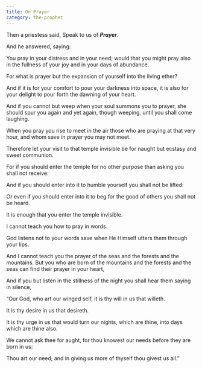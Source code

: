 ```yaml
---
title: On Prayer
category: the-prophet
---
```

Then a priestess said, Speak to us of **_Prayer_**.

And he answered, saying:

You pray in your distress and in your need; would that you might pray also in the fullness of your joy and in your days of abundance.

For what is prayer but the expansion of yourself into the living ether?

And if it is for your comfort to pour your darkness into space, it is also for your delight to pour forth the dawning of your heart.

And if you cannot but weep when your soul summons you to prayer, she should spur you again and yet again, though weeping, until you shall come laughing.

When you pray you rise to meet in the air those who are praying at that very hour, and whom save in prayer you may not meet.

Therefore let your visit to that temple invisible be for naught but ecstasy and sweet communion.

For if you should enter the temple for no other purpose than asking you shall not receive:

And if you should enter into it to humble yourself you shall not be lifted:

Or even if you should enter into it to beg for the good of others you shall not be heard.

It is enough that you enter the temple invisible.

I cannot teach you how to pray in words.

God listens not to your words save when He Himself utters them through your lips.

And I cannot teach you the prayer of the seas and the forests and the mountains. But you who are born of the mountains and the forests and the seas can find their prayer in your heart,

And if you but listen in the stillness of the night you shall hear them saying in silence,

“Our God, who art our winged self, it is thy will in us that willeth.

It is thy desire in us that desireth.

It is thy urge in us that would turn our nights, which are thine, into days which are thine also.

We cannot ask thee for aught, for thou knowest our needs before they are born in us:

Thou art our need; and in giving us more of thyself thou givest us all.”
